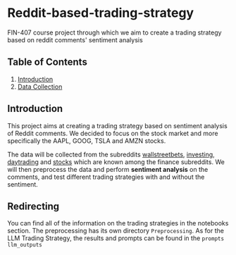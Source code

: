 # Reddit-based-trading-strategy
 FIN-407 course project through which we aim to create a trading strategy based on reddit comments' sentiment analysis


## Table of Contents
1. [Introduction](#introduction)
2. [Data Collection](#data-collection)

## Introduction
This project aims at creating a trading strategy based on sentiment analysis of Reddit comments.
We decided to focus on the stock market and more specifically the AAPL, GOOG, TSLA and AMZN stocks.

The data will be collected from the subreddits [wallstreetbets](https://www.reddit.com/r/wallstreetbets/), [investing](https://www.reddit.com/r/investing/), [daytrading](https://www.reddit.com/r/Daytrading/) and [stocks](https://www.reddit.com/r/stocks/)  which are known among the finance subreddits.
We will then preprocess the data and perform **sentiment analysis** on the comments, and test different trading strategies with and without the sentiment.

## Redirecting
You can find all of the information on the trading strategies in the notebooks section.
The preprocessing has its own directory `Preprocessing`.
As for the LLM Trading Strategy, the results and prompts can be found in the `prompts` `llm_outputs`
